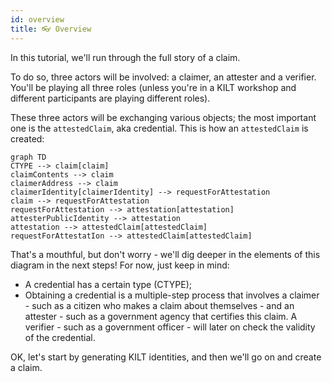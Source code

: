 ```yaml
---
id: overview
title: 👓 Overview
---
```


In this tutorial, we'll run through the full story of a claim.

To do so, three actors will be involved: a <span class="label-role claimer">claimer</span>, an <span class="label-role attester">attester</span> and a <span class="label-role verifier">verifier</span>. You'll be playing all three roles (unless you're in a KILT workshop and different participants are playing different roles).

These three actors will be exchanging various objects; the most important one is the `attestedClaim`, aka credential.
This is how an `attestedClaim` is created:

```mermaid
graph TD
CTYPE --> claim[claim]
claimContents --> claim
claimerAddress --> claim
claimerIdentity[claimerIdentity] --> requestForAttestation
claim --> requestForAttestation
requestForAttestation --> attestation[attestation]
attesterPublicIdentity --> attestation
attestation --> attestedClaim[attestedClaim]
requestForAttestatIon --> attestedClaim[attestedClaim]
```

That's a mouthful, but don't worry - we'll dig deeper in the elements of this diagram in the next steps! For now, just keep in mind:

- A credential has a certain type (CTYPE);
- Obtaining a credential is a multiple-step process that involves a <span class="label-role claimer">claimer</span> - such as a citizen who makes a claim about themselves - and an <span class="label-role attester">attester</span> - such as a government agency that certifies this claim. A <span class="label-role verifier">verifier</span> - such as a government officer - will later on check the validity of the credential.

OK, let's start by generating KILT identities, and then we'll go on and create a claim.
